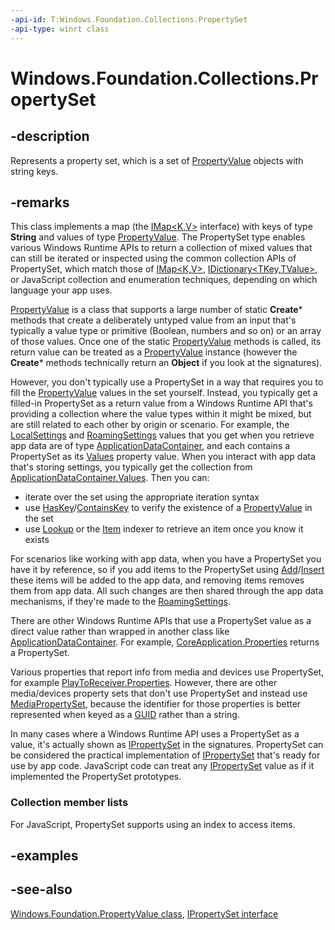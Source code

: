 ```yaml
---
-api-id: T:Windows.Foundation.Collections.PropertySet
-api-type: winrt class
---
```


<!-- Class syntax.
public class PropertySet : Windows.Foundation.Collections.IIterable<Windows.Foundation.Collections.IKeyValuePair<System.String, System.Object>>, Windows.Foundation.Collections.IMap<System.String, System.Object>, Windows.Foundation.Collections.IObservableMap<System.String, System.Object>, Windows.Foundation.Collections.IPropertySet
-->

# Windows.Foundation.Collections.PropertySet

## -description
Represents a property set, which is a set of [PropertyValue](../windows.foundation/propertyvalue.md) objects with string keys.

## -remarks
This class implements a map (the [IMap&lt;K,V&gt;](imap_2.md) interface) with keys of type **String** and values of type [PropertyValue](../windows.foundation/propertyvalue.md). The PropertySet type enables various Windows Runtime APIs to return a collection of mixed values that can still be iterated or inspected using the common collection APIs of PropertySet, which match those of [IMap&lt;K,V&gt;](imap_2.md), [IDictionary&lt;TKey,TValue&gt;](https://docs.microsoft.com/dotnet/api/system.collections.generic.idictionary-2), or JavaScript collection and enumeration techniques, depending on which language your app uses.

[PropertyValue](../windows.foundation/propertyvalue.md) is a class that supports a large number of static **Create*** methods that create a deliberately untyped value from an input that's typically a value type or primitive (Boolean, numbers and so on) or an array of those values. Once one of the static [PropertyValue](../windows.foundation/propertyvalue.md) methods is called, its return value can be treated as a [PropertyValue](../windows.foundation/propertyvalue.md) instance (however the **Create*** methods technically return an **Object** if you look at the signatures).

However, you don't typically use a PropertySet in a way that requires you to fill the [PropertyValue](../windows.foundation/propertyvalue.md) values in the set yourself. Instead, you typically get a filled-in PropertySet as a return value from a Windows Runtime API that's providing a collection where the value types within it might be mixed, but are still related to each other by origin or scenario. For example, the [LocalSettings](../windows.storage/applicationdata_localsettings.md) and [RoamingSettings](../windows.storage/applicationdata_roamingsettings.md) values that you get when you retrieve app data are of type [ApplicationDataContainer](../windows.storage/applicationdatacontainer.md), and each contains a PropertySet as its [Values](../windows.storage/applicationdatacontainer_values.md) property value. When you interact with app data that's storing settings, you typically get the collection from [ApplicationDataContainer.Values](../windows.storage/applicationdatacontainer_values.md). Then you can:
+ iterate over the set using the appropriate iteration syntax
+ use [HasKey](propertyset_haskey_425964900.md)/[ContainsKey](propertyset_containskey.md) to verify the existence of a [PropertyValue](../windows.foundation/propertyvalue.md) in the set
+ use [Lookup](propertyset_lookup_711408188.md) or the [Item](propertyset_item.md) indexer to retrieve an item once you know it exists


For scenarios like working with app data, when you have a PropertySet you have it by reference, so if you add items to the PropertySet using [Add](propertyset_add_1.md)/[Insert](propertyset_insert_2123640444.md) these items will be added to the app data, and removing items removes them from app data. All such changes are then shared through the app data mechanisms, if they're made to the [RoamingSettings](../windows.storage/applicationdata_roamingsettings.md).

There are other Windows Runtime APIs that use a PropertySet value as a direct value rather than wrapped in another class like [ApplicationDataContainer](../windows.storage/applicationdatacontainer.md). For example, [CoreApplication.Properties](../windows.applicationmodel.core/coreapplication_properties.md) returns a PropertySet.

Various properties that report info from media and devices use PropertySet, for example [PlayToReceiver.Properties](../windows.media.playto/playtoreceiver_properties.md). However, there are other media/devices property sets that don't use PropertySet and instead use [MediaPropertySet](../windows.media.mediaproperties/mediapropertyset.md), because the identifier for those properties is better represented when keyed as a [GUID](/windows/win32/api/guiddef/ns-guiddef-guid) rather than a string.

In many cases where a Windows Runtime API uses a PropertySet as a value, it's actually shown as [IPropertySet](ipropertyset.md) in the signatures. PropertySet can be considered the practical implementation of [IPropertySet](ipropertyset.md) that's ready for use by app code. JavaScript code can treat any [IPropertySet](ipropertyset.md) value as if it implemented the PropertySet prototypes.

### Collection member lists

For JavaScript, PropertySet supports using an index to access items.

## -examples

## -see-also
[Windows.Foundation.PropertyValue class](../windows.foundation/propertyvalue.md), [IPropertySet interface](ipropertyset.md)
